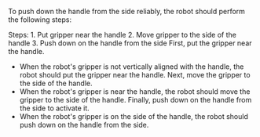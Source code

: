 To push down the handle from the side reliably, the robot should perform the following steps:

Steps:  1. Put gripper near the handle  2. Move gripper to the side of the handle  3. Push down on the handle from the side
First, put the gripper near the handle.
- When the robot's gripper is not vertically aligned with the handle, the robot should put the gripper near the handle.
Next, move the gripper to the side of the handle.
- When the robot's gripper is near the handle, the robot should move the gripper to the side of the handle.
Finally, push down on the handle from the side to activate it.
- When the robot's gripper is on the side of the handle, the robot should push down on the handle from the side.